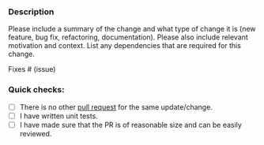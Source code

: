 ### Description

Please include a summary of the change and what type of change it is (new feature, bug fix, refactoring, documentation).
Please also include relevant motivation and context.
List any dependencies that are required for this change.

Fixes # (issue)

### Quick checks:

- [ ] There is no other [pull request](https://github.com/devarispbrown/conduit-processor-aggregate/pulls) for the same update/change.
- [ ] I have written unit tests.
- [ ] I have made sure that the PR is of reasonable size and can be easily reviewed.